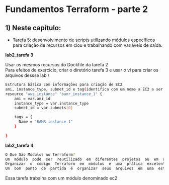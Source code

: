 # Fundamentos Terraform - parte 2

## 1) Neste capítulo:
- Tarefa 5: desenvolvimento de scripts utilizando módulos específicos para criação de recursos em clou e trabalhando com variáveis de saída.

__lab2_tarefa 3__

Usar os mesmos recursos do Dockfile da tarefa 2 \
Para efeitos de exercício, criar o diretório tarefa 3 e usar o vi para criar os arquivos dessse lab \

``` bash
Estrutura básica com informações para criação de EC2
ami, instance_type, subnet_id e tag(identifica com um nome a EC2 a ser criada)
resource "aws_instance" "bamr_instance_1" {
    ami = var.ami_id
    instance_type = var.instance_type
    subnet_id = var.subnets[0]

    tags = {
      Name = "BAMR instance 1"
    }
  
}
```
__lab2_tarefa 4__
``` bash
O Que São Módulos no Terraform?
Um  módulo  pode  ser  reutilizado  em  diferentes  projetos  ou  em  diferentes  partes do mesmo projeto. \
Organizar  o  código  Terraform  em  módulos  é  uma  prática  excelente  para  criar  uma infraestrutura reutilizável, de fácil manutenção e escalável. \
Um  bom  ponto  de  partida  é  organizar  seus  arquivos  em  uma  estrutura  de  diretórios lógica. 
```
Essa tarefa trabalha com um módulo denominado ec2